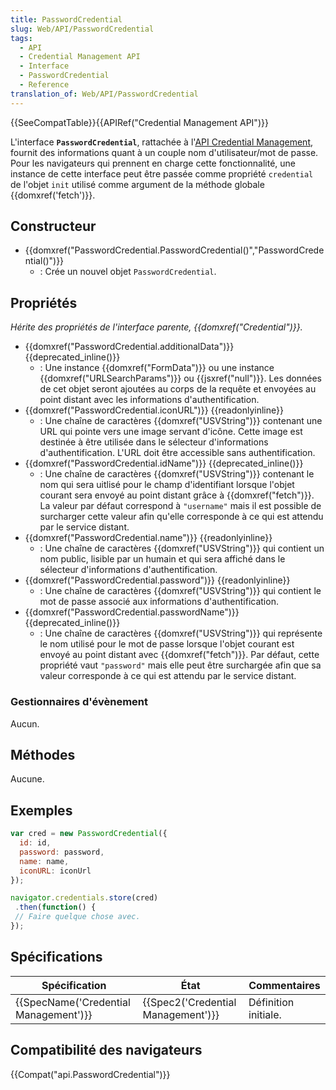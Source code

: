 ```yaml
---
title: PasswordCredential
slug: Web/API/PasswordCredential
tags:
  - API
  - Credential Management API
  - Interface
  - PasswordCredential
  - Reference
translation_of: Web/API/PasswordCredential
---
```

{{SeeCompatTable}}{{APIRef("Credential Management API")}}

L'interface **`PasswordCredential`**, rattachée à l'[API Credential Management](/fr/docs/Web/API/Credential_Management_API), fournit des informations quant à un couple nom d'utilisateur/mot de passe. Pour les navigateurs qui prennent en charge cette fonctionnalité, une instance de cette interface peut être passée comme propriété `credential` de l'objet `init` utilisé comme argument de la méthode globale {{domxref('fetch')}}.

## Constructeur

- {{domxref("PasswordCredential.PasswordCredential()","PasswordCredential()")}}
  - : Crée un nouvel objet `PasswordCredential`.

## Propriétés

_Hérite des propriétés de l'interface parente, {{domxref("Credential")}}._

- {{domxref("PasswordCredential.additionalData")}} {{deprecated_inline()}}
  - : Une instance {{domxref("FormData")}} ou une instance {{domxref("URLSearchParams")}} ou {{jsxref("null")}}. Les données de cet objet seront ajoutées au corps de la requête et envoyées au point distant avec les informations d'authentification.
- {{domxref("PasswordCredential.iconURL")}} {{readonlyinline}}
  - : Une chaîne de caractères {{domxref("USVString")}} contenant une URL qui pointe vers une image servant d'icône. Cette image est destinée à être utilisée dans le sélecteur d'informations d'authentification. L'URL doit être accessible sans authentification.
- {{domxref("PasswordCredential.idName")}} {{deprecated_inline()}}
  - : Une chaîne de caractères {{domxref("USVString")}} contenant le nom qui sera uitlisé pour le champ d'identifiant lorsque l'objet courant sera envoyé au point distant grâce à {{domxref("fetch")}}. La valeur par défaut correspond à `"username"` mais il est possible de surcharger cette valeur afin qu'elle corresponde à ce qui est attendu par le service distant.
- {{domxref("PasswordCredential.name")}} {{readonlyinline}}
  - : Une chaîne de caractères {{domxref("USVString")}} qui contient un nom public, lisible par un humain et qui sera affiché dans le sélecteur d'informations d'authentification.
- {{domxref("PasswordCredential.password")}} {{readonlyinline}}
  - : Une chaîne de caractères {{domxref("USVString")}} qui contient le mot de passe associé aux informations d'authentification.
- {{domxref("PasswordCredential.passwordName")}} {{deprecated_inline()}}
  - : Une chaîne de caractères {{domxref("USVString")}} qui représente le nom utilisé pour le mot de passe lorsque l'objet courant est envoyé au point distant avec {{domxref("fetch")}}. Par défaut, cette propriété vaut `"password"` mais elle peut être surchargée afin que sa valeur corresponde à ce qui est attendu par le service distant.

### Gestionnaires d'évènement

Aucun.

## Méthodes

Aucune.

## Exemples

```js
var cred = new PasswordCredential({
  id: id,
  password: password,
  name: name,
  iconURL: iconUrl
});

navigator.credentials.store(cred)
 .then(function() {
 // Faire quelque chose avec.
});
```

## Spécifications

| Spécification                                    | État                                         | Commentaires         |
| ------------------------------------------------ | -------------------------------------------- | -------------------- |
| {{SpecName('Credential Management')}} | {{Spec2('Credential Management')}} | Définition initiale. |

## Compatibilité des navigateurs

{{Compat("api.PasswordCredential")}}
